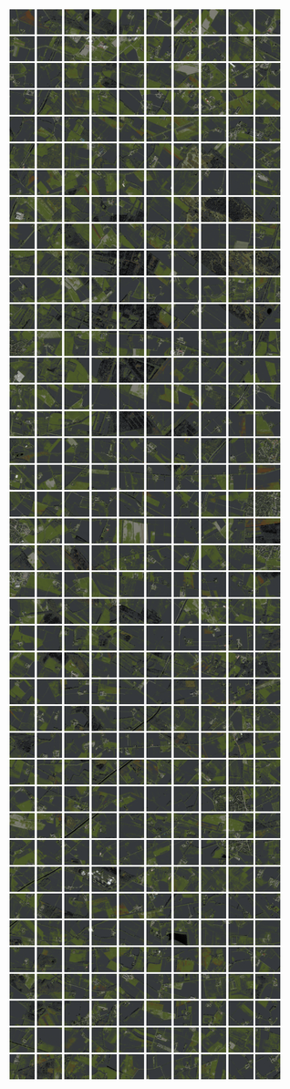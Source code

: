 <html>
<div>
<img src="https://github.com/HakkaTjakka/NL_TILE_MAP/blob/main/18/637/-1047/r.6370.-10470.png" height="44" width="44">
<img src="https://github.com/HakkaTjakka/NL_TILE_MAP/blob/main/18/637/-1047/r.6371.-10470.png" height="44" width="44">
<img src="https://github.com/HakkaTjakka/NL_TILE_MAP/blob/main/18/637/-1047/r.6372.-10470.png" height="44" width="44">
<img src="https://github.com/HakkaTjakka/NL_TILE_MAP/blob/main/18/637/-1047/r.6373.-10470.png" height="44" width="44">
<img src="https://github.com/HakkaTjakka/NL_TILE_MAP/blob/main/18/637/-1047/r.6374.-10470.png" height="44" width="44">
<img src="https://github.com/HakkaTjakka/NL_TILE_MAP/blob/main/18/637/-1047/r.6375.-10470.png" height="44" width="44">
<img src="https://github.com/HakkaTjakka/NL_TILE_MAP/blob/main/18/637/-1047/r.6376.-10470.png" height="44" width="44">
<img src="https://github.com/HakkaTjakka/NL_TILE_MAP/blob/main/18/637/-1047/r.6377.-10470.png" height="44" width="44">
<img src="https://github.com/HakkaTjakka/NL_TILE_MAP/blob/main/18/637/-1047/r.6378.-10470.png" height="44" width="44">
<img src="https://github.com/HakkaTjakka/NL_TILE_MAP/blob/main/18/637/-1047/r.6379.-10470.png" height="44" width="44">
<img src="https://github.com/HakkaTjakka/NL_TILE_MAP/blob/main/18/638/-1047/r.6380.-10470.png" height="44" width="44">
<img src="https://github.com/HakkaTjakka/NL_TILE_MAP/blob/main/18/638/-1047/r.6381.-10470.png" height="44" width="44">
<img src="https://github.com/HakkaTjakka/NL_TILE_MAP/blob/main/18/638/-1047/r.6382.-10470.png" height="44" width="44">
<img src="https://github.com/HakkaTjakka/NL_TILE_MAP/blob/main/18/638/-1047/r.6383.-10470.png" height="44" width="44">
<img src="https://github.com/HakkaTjakka/NL_TILE_MAP/blob/main/18/638/-1047/r.6384.-10470.png" height="44" width="44">
<img src="https://github.com/HakkaTjakka/NL_TILE_MAP/blob/main/18/638/-1047/r.6385.-10470.png" height="44" width="44">
<img src="https://github.com/HakkaTjakka/NL_TILE_MAP/blob/main/18/638/-1047/r.6386.-10470.png" height="44" width="44">
<img src="https://github.com/HakkaTjakka/NL_TILE_MAP/blob/main/18/638/-1047/r.6387.-10470.png" height="44" width="44">
<img src="https://github.com/HakkaTjakka/NL_TILE_MAP/blob/main/18/638/-1047/r.6388.-10470.png" height="44" width="44">
<img src="https://github.com/HakkaTjakka/NL_TILE_MAP/blob/main/18/638/-1047/r.6389.-10470.png" height="44" width="44">
<br>
<img src="https://github.com/HakkaTjakka/NL_TILE_MAP/blob/main/18/637/-1047/r.6370.-10469.png" height="44" width="44">
<img src="https://github.com/HakkaTjakka/NL_TILE_MAP/blob/main/18/637/-1047/r.6371.-10469.png" height="44" width="44">
<img src="https://github.com/HakkaTjakka/NL_TILE_MAP/blob/main/18/637/-1047/r.6372.-10469.png" height="44" width="44">
<img src="https://github.com/HakkaTjakka/NL_TILE_MAP/blob/main/18/637/-1047/r.6373.-10469.png" height="44" width="44">
<img src="https://github.com/HakkaTjakka/NL_TILE_MAP/blob/main/18/637/-1047/r.6374.-10469.png" height="44" width="44">
<img src="https://github.com/HakkaTjakka/NL_TILE_MAP/blob/main/18/637/-1047/r.6375.-10469.png" height="44" width="44">
<img src="https://github.com/HakkaTjakka/NL_TILE_MAP/blob/main/18/637/-1047/r.6376.-10469.png" height="44" width="44">
<img src="https://github.com/HakkaTjakka/NL_TILE_MAP/blob/main/18/637/-1047/r.6377.-10469.png" height="44" width="44">
<img src="https://github.com/HakkaTjakka/NL_TILE_MAP/blob/main/18/637/-1047/r.6378.-10469.png" height="44" width="44">
<img src="https://github.com/HakkaTjakka/NL_TILE_MAP/blob/main/18/637/-1047/r.6379.-10469.png" height="44" width="44">
<img src="https://github.com/HakkaTjakka/NL_TILE_MAP/blob/main/18/638/-1047/r.6380.-10469.png" height="44" width="44">
<img src="https://github.com/HakkaTjakka/NL_TILE_MAP/blob/main/18/638/-1047/r.6381.-10469.png" height="44" width="44">
<img src="https://github.com/HakkaTjakka/NL_TILE_MAP/blob/main/18/638/-1047/r.6382.-10469.png" height="44" width="44">
<img src="https://github.com/HakkaTjakka/NL_TILE_MAP/blob/main/18/638/-1047/r.6383.-10469.png" height="44" width="44">
<img src="https://github.com/HakkaTjakka/NL_TILE_MAP/blob/main/18/638/-1047/r.6384.-10469.png" height="44" width="44">
<img src="https://github.com/HakkaTjakka/NL_TILE_MAP/blob/main/18/638/-1047/r.6385.-10469.png" height="44" width="44">
<img src="https://github.com/HakkaTjakka/NL_TILE_MAP/blob/main/18/638/-1047/r.6386.-10469.png" height="44" width="44">
<img src="https://github.com/HakkaTjakka/NL_TILE_MAP/blob/main/18/638/-1047/r.6387.-10469.png" height="44" width="44">
<img src="https://github.com/HakkaTjakka/NL_TILE_MAP/blob/main/18/638/-1047/r.6388.-10469.png" height="44" width="44">
<img src="https://github.com/HakkaTjakka/NL_TILE_MAP/blob/main/18/638/-1047/r.6389.-10469.png" height="44" width="44">
<br>
<img src="https://github.com/HakkaTjakka/NL_TILE_MAP/blob/main/18/637/-1047/r.6370.-10468.png" height="44" width="44">
<img src="https://github.com/HakkaTjakka/NL_TILE_MAP/blob/main/18/637/-1047/r.6371.-10468.png" height="44" width="44">
<img src="https://github.com/HakkaTjakka/NL_TILE_MAP/blob/main/18/637/-1047/r.6372.-10468.png" height="44" width="44">
<img src="https://github.com/HakkaTjakka/NL_TILE_MAP/blob/main/18/637/-1047/r.6373.-10468.png" height="44" width="44">
<img src="https://github.com/HakkaTjakka/NL_TILE_MAP/blob/main/18/637/-1047/r.6374.-10468.png" height="44" width="44">
<img src="https://github.com/HakkaTjakka/NL_TILE_MAP/blob/main/18/637/-1047/r.6375.-10468.png" height="44" width="44">
<img src="https://github.com/HakkaTjakka/NL_TILE_MAP/blob/main/18/637/-1047/r.6376.-10468.png" height="44" width="44">
<img src="https://github.com/HakkaTjakka/NL_TILE_MAP/blob/main/18/637/-1047/r.6377.-10468.png" height="44" width="44">
<img src="https://github.com/HakkaTjakka/NL_TILE_MAP/blob/main/18/637/-1047/r.6378.-10468.png" height="44" width="44">
<img src="https://github.com/HakkaTjakka/NL_TILE_MAP/blob/main/18/637/-1047/r.6379.-10468.png" height="44" width="44">
<img src="https://github.com/HakkaTjakka/NL_TILE_MAP/blob/main/18/638/-1047/r.6380.-10468.png" height="44" width="44">
<img src="https://github.com/HakkaTjakka/NL_TILE_MAP/blob/main/18/638/-1047/r.6381.-10468.png" height="44" width="44">
<img src="https://github.com/HakkaTjakka/NL_TILE_MAP/blob/main/18/638/-1047/r.6382.-10468.png" height="44" width="44">
<img src="https://github.com/HakkaTjakka/NL_TILE_MAP/blob/main/18/638/-1047/r.6383.-10468.png" height="44" width="44">
<img src="https://github.com/HakkaTjakka/NL_TILE_MAP/blob/main/18/638/-1047/r.6384.-10468.png" height="44" width="44">
<img src="https://github.com/HakkaTjakka/NL_TILE_MAP/blob/main/18/638/-1047/r.6385.-10468.png" height="44" width="44">
<img src="https://github.com/HakkaTjakka/NL_TILE_MAP/blob/main/18/638/-1047/r.6386.-10468.png" height="44" width="44">
<img src="https://github.com/HakkaTjakka/NL_TILE_MAP/blob/main/18/638/-1047/r.6387.-10468.png" height="44" width="44">
<img src="https://github.com/HakkaTjakka/NL_TILE_MAP/blob/main/18/638/-1047/r.6388.-10468.png" height="44" width="44">
<img src="https://github.com/HakkaTjakka/NL_TILE_MAP/blob/main/18/638/-1047/r.6389.-10468.png" height="44" width="44">
<br>
<img src="https://github.com/HakkaTjakka/NL_TILE_MAP/blob/main/18/637/-1047/r.6370.-10467.png" height="44" width="44">
<img src="https://github.com/HakkaTjakka/NL_TILE_MAP/blob/main/18/637/-1047/r.6371.-10467.png" height="44" width="44">
<img src="https://github.com/HakkaTjakka/NL_TILE_MAP/blob/main/18/637/-1047/r.6372.-10467.png" height="44" width="44">
<img src="https://github.com/HakkaTjakka/NL_TILE_MAP/blob/main/18/637/-1047/r.6373.-10467.png" height="44" width="44">
<img src="https://github.com/HakkaTjakka/NL_TILE_MAP/blob/main/18/637/-1047/r.6374.-10467.png" height="44" width="44">
<img src="https://github.com/HakkaTjakka/NL_TILE_MAP/blob/main/18/637/-1047/r.6375.-10467.png" height="44" width="44">
<img src="https://github.com/HakkaTjakka/NL_TILE_MAP/blob/main/18/637/-1047/r.6376.-10467.png" height="44" width="44">
<img src="https://github.com/HakkaTjakka/NL_TILE_MAP/blob/main/18/637/-1047/r.6377.-10467.png" height="44" width="44">
<img src="https://github.com/HakkaTjakka/NL_TILE_MAP/blob/main/18/637/-1047/r.6378.-10467.png" height="44" width="44">
<img src="https://github.com/HakkaTjakka/NL_TILE_MAP/blob/main/18/637/-1047/r.6379.-10467.png" height="44" width="44">
<img src="https://github.com/HakkaTjakka/NL_TILE_MAP/blob/main/18/638/-1047/r.6380.-10467.png" height="44" width="44">
<img src="https://github.com/HakkaTjakka/NL_TILE_MAP/blob/main/18/638/-1047/r.6381.-10467.png" height="44" width="44">
<img src="https://github.com/HakkaTjakka/NL_TILE_MAP/blob/main/18/638/-1047/r.6382.-10467.png" height="44" width="44">
<img src="https://github.com/HakkaTjakka/NL_TILE_MAP/blob/main/18/638/-1047/r.6383.-10467.png" height="44" width="44">
<img src="https://github.com/HakkaTjakka/NL_TILE_MAP/blob/main/18/638/-1047/r.6384.-10467.png" height="44" width="44">
<img src="https://github.com/HakkaTjakka/NL_TILE_MAP/blob/main/18/638/-1047/r.6385.-10467.png" height="44" width="44">
<img src="https://github.com/HakkaTjakka/NL_TILE_MAP/blob/main/18/638/-1047/r.6386.-10467.png" height="44" width="44">
<img src="https://github.com/HakkaTjakka/NL_TILE_MAP/blob/main/18/638/-1047/r.6387.-10467.png" height="44" width="44">
<img src="https://github.com/HakkaTjakka/NL_TILE_MAP/blob/main/18/638/-1047/r.6388.-10467.png" height="44" width="44">
<img src="https://github.com/HakkaTjakka/NL_TILE_MAP/blob/main/18/638/-1047/r.6389.-10467.png" height="44" width="44">
<br>
<img src="https://github.com/HakkaTjakka/NL_TILE_MAP/blob/main/18/637/-1047/r.6370.-10466.png" height="44" width="44">
<img src="https://github.com/HakkaTjakka/NL_TILE_MAP/blob/main/18/637/-1047/r.6371.-10466.png" height="44" width="44">
<img src="https://github.com/HakkaTjakka/NL_TILE_MAP/blob/main/18/637/-1047/r.6372.-10466.png" height="44" width="44">
<img src="https://github.com/HakkaTjakka/NL_TILE_MAP/blob/main/18/637/-1047/r.6373.-10466.png" height="44" width="44">
<img src="https://github.com/HakkaTjakka/NL_TILE_MAP/blob/main/18/637/-1047/r.6374.-10466.png" height="44" width="44">
<img src="https://github.com/HakkaTjakka/NL_TILE_MAP/blob/main/18/637/-1047/r.6375.-10466.png" height="44" width="44">
<img src="https://github.com/HakkaTjakka/NL_TILE_MAP/blob/main/18/637/-1047/r.6376.-10466.png" height="44" width="44">
<img src="https://github.com/HakkaTjakka/NL_TILE_MAP/blob/main/18/637/-1047/r.6377.-10466.png" height="44" width="44">
<img src="https://github.com/HakkaTjakka/NL_TILE_MAP/blob/main/18/637/-1047/r.6378.-10466.png" height="44" width="44">
<img src="https://github.com/HakkaTjakka/NL_TILE_MAP/blob/main/18/637/-1047/r.6379.-10466.png" height="44" width="44">
<img src="https://github.com/HakkaTjakka/NL_TILE_MAP/blob/main/18/638/-1047/r.6380.-10466.png" height="44" width="44">
<img src="https://github.com/HakkaTjakka/NL_TILE_MAP/blob/main/18/638/-1047/r.6381.-10466.png" height="44" width="44">
<img src="https://github.com/HakkaTjakka/NL_TILE_MAP/blob/main/18/638/-1047/r.6382.-10466.png" height="44" width="44">
<img src="https://github.com/HakkaTjakka/NL_TILE_MAP/blob/main/18/638/-1047/r.6383.-10466.png" height="44" width="44">
<img src="https://github.com/HakkaTjakka/NL_TILE_MAP/blob/main/18/638/-1047/r.6384.-10466.png" height="44" width="44">
<img src="https://github.com/HakkaTjakka/NL_TILE_MAP/blob/main/18/638/-1047/r.6385.-10466.png" height="44" width="44">
<img src="https://github.com/HakkaTjakka/NL_TILE_MAP/blob/main/18/638/-1047/r.6386.-10466.png" height="44" width="44">
<img src="https://github.com/HakkaTjakka/NL_TILE_MAP/blob/main/18/638/-1047/r.6387.-10466.png" height="44" width="44">
<img src="https://github.com/HakkaTjakka/NL_TILE_MAP/blob/main/18/638/-1047/r.6388.-10466.png" height="44" width="44">
<img src="https://github.com/HakkaTjakka/NL_TILE_MAP/blob/main/18/638/-1047/r.6389.-10466.png" height="44" width="44">
<br>
<img src="https://github.com/HakkaTjakka/NL_TILE_MAP/blob/main/18/637/-1047/r.6370.-10465.png" height="44" width="44">
<img src="https://github.com/HakkaTjakka/NL_TILE_MAP/blob/main/18/637/-1047/r.6371.-10465.png" height="44" width="44">
<img src="https://github.com/HakkaTjakka/NL_TILE_MAP/blob/main/18/637/-1047/r.6372.-10465.png" height="44" width="44">
<img src="https://github.com/HakkaTjakka/NL_TILE_MAP/blob/main/18/637/-1047/r.6373.-10465.png" height="44" width="44">
<img src="https://github.com/HakkaTjakka/NL_TILE_MAP/blob/main/18/637/-1047/r.6374.-10465.png" height="44" width="44">
<img src="https://github.com/HakkaTjakka/NL_TILE_MAP/blob/main/18/637/-1047/r.6375.-10465.png" height="44" width="44">
<img src="https://github.com/HakkaTjakka/NL_TILE_MAP/blob/main/18/637/-1047/r.6376.-10465.png" height="44" width="44">
<img src="https://github.com/HakkaTjakka/NL_TILE_MAP/blob/main/18/637/-1047/r.6377.-10465.png" height="44" width="44">
<img src="https://github.com/HakkaTjakka/NL_TILE_MAP/blob/main/18/637/-1047/r.6378.-10465.png" height="44" width="44">
<img src="https://github.com/HakkaTjakka/NL_TILE_MAP/blob/main/18/637/-1047/r.6379.-10465.png" height="44" width="44">
<img src="https://github.com/HakkaTjakka/NL_TILE_MAP/blob/main/18/638/-1047/r.6380.-10465.png" height="44" width="44">
<img src="https://github.com/HakkaTjakka/NL_TILE_MAP/blob/main/18/638/-1047/r.6381.-10465.png" height="44" width="44">
<img src="https://github.com/HakkaTjakka/NL_TILE_MAP/blob/main/18/638/-1047/r.6382.-10465.png" height="44" width="44">
<img src="https://github.com/HakkaTjakka/NL_TILE_MAP/blob/main/18/638/-1047/r.6383.-10465.png" height="44" width="44">
<img src="https://github.com/HakkaTjakka/NL_TILE_MAP/blob/main/18/638/-1047/r.6384.-10465.png" height="44" width="44">
<img src="https://github.com/HakkaTjakka/NL_TILE_MAP/blob/main/18/638/-1047/r.6385.-10465.png" height="44" width="44">
<img src="https://github.com/HakkaTjakka/NL_TILE_MAP/blob/main/18/638/-1047/r.6386.-10465.png" height="44" width="44">
<img src="https://github.com/HakkaTjakka/NL_TILE_MAP/blob/main/18/638/-1047/r.6387.-10465.png" height="44" width="44">
<img src="https://github.com/HakkaTjakka/NL_TILE_MAP/blob/main/18/638/-1047/r.6388.-10465.png" height="44" width="44">
<img src="https://github.com/HakkaTjakka/NL_TILE_MAP/blob/main/18/638/-1047/r.6389.-10465.png" height="44" width="44">
<br>
<img src="https://github.com/HakkaTjakka/NL_TILE_MAP/blob/main/18/637/-1047/r.6370.-10464.png" height="44" width="44">
<img src="https://github.com/HakkaTjakka/NL_TILE_MAP/blob/main/18/637/-1047/r.6371.-10464.png" height="44" width="44">
<img src="https://github.com/HakkaTjakka/NL_TILE_MAP/blob/main/18/637/-1047/r.6372.-10464.png" height="44" width="44">
<img src="https://github.com/HakkaTjakka/NL_TILE_MAP/blob/main/18/637/-1047/r.6373.-10464.png" height="44" width="44">
<img src="https://github.com/HakkaTjakka/NL_TILE_MAP/blob/main/18/637/-1047/r.6374.-10464.png" height="44" width="44">
<img src="https://github.com/HakkaTjakka/NL_TILE_MAP/blob/main/18/637/-1047/r.6375.-10464.png" height="44" width="44">
<img src="https://github.com/HakkaTjakka/NL_TILE_MAP/blob/main/18/637/-1047/r.6376.-10464.png" height="44" width="44">
<img src="https://github.com/HakkaTjakka/NL_TILE_MAP/blob/main/18/637/-1047/r.6377.-10464.png" height="44" width="44">
<img src="https://github.com/HakkaTjakka/NL_TILE_MAP/blob/main/18/637/-1047/r.6378.-10464.png" height="44" width="44">
<img src="https://github.com/HakkaTjakka/NL_TILE_MAP/blob/main/18/637/-1047/r.6379.-10464.png" height="44" width="44">
<img src="https://github.com/HakkaTjakka/NL_TILE_MAP/blob/main/18/638/-1047/r.6380.-10464.png" height="44" width="44">
<img src="https://github.com/HakkaTjakka/NL_TILE_MAP/blob/main/18/638/-1047/r.6381.-10464.png" height="44" width="44">
<img src="https://github.com/HakkaTjakka/NL_TILE_MAP/blob/main/18/638/-1047/r.6382.-10464.png" height="44" width="44">
<img src="https://github.com/HakkaTjakka/NL_TILE_MAP/blob/main/18/638/-1047/r.6383.-10464.png" height="44" width="44">
<img src="https://github.com/HakkaTjakka/NL_TILE_MAP/blob/main/18/638/-1047/r.6384.-10464.png" height="44" width="44">
<img src="https://github.com/HakkaTjakka/NL_TILE_MAP/blob/main/18/638/-1047/r.6385.-10464.png" height="44" width="44">
<img src="https://github.com/HakkaTjakka/NL_TILE_MAP/blob/main/18/638/-1047/r.6386.-10464.png" height="44" width="44">
<img src="https://github.com/HakkaTjakka/NL_TILE_MAP/blob/main/18/638/-1047/r.6387.-10464.png" height="44" width="44">
<img src="https://github.com/HakkaTjakka/NL_TILE_MAP/blob/main/18/638/-1047/r.6388.-10464.png" height="44" width="44">
<img src="https://github.com/HakkaTjakka/NL_TILE_MAP/blob/main/18/638/-1047/r.6389.-10464.png" height="44" width="44">
<br>
<img src="https://github.com/HakkaTjakka/NL_TILE_MAP/blob/main/18/637/-1047/r.6370.-10463.png" height="44" width="44">
<img src="https://github.com/HakkaTjakka/NL_TILE_MAP/blob/main/18/637/-1047/r.6371.-10463.png" height="44" width="44">
<img src="https://github.com/HakkaTjakka/NL_TILE_MAP/blob/main/18/637/-1047/r.6372.-10463.png" height="44" width="44">
<img src="https://github.com/HakkaTjakka/NL_TILE_MAP/blob/main/18/637/-1047/r.6373.-10463.png" height="44" width="44">
<img src="https://github.com/HakkaTjakka/NL_TILE_MAP/blob/main/18/637/-1047/r.6374.-10463.png" height="44" width="44">
<img src="https://github.com/HakkaTjakka/NL_TILE_MAP/blob/main/18/637/-1047/r.6375.-10463.png" height="44" width="44">
<img src="https://github.com/HakkaTjakka/NL_TILE_MAP/blob/main/18/637/-1047/r.6376.-10463.png" height="44" width="44">
<img src="https://github.com/HakkaTjakka/NL_TILE_MAP/blob/main/18/637/-1047/r.6377.-10463.png" height="44" width="44">
<img src="https://github.com/HakkaTjakka/NL_TILE_MAP/blob/main/18/637/-1047/r.6378.-10463.png" height="44" width="44">
<img src="https://github.com/HakkaTjakka/NL_TILE_MAP/blob/main/18/637/-1047/r.6379.-10463.png" height="44" width="44">
<img src="https://github.com/HakkaTjakka/NL_TILE_MAP/blob/main/18/638/-1047/r.6380.-10463.png" height="44" width="44">
<img src="https://github.com/HakkaTjakka/NL_TILE_MAP/blob/main/18/638/-1047/r.6381.-10463.png" height="44" width="44">
<img src="https://github.com/HakkaTjakka/NL_TILE_MAP/blob/main/18/638/-1047/r.6382.-10463.png" height="44" width="44">
<img src="https://github.com/HakkaTjakka/NL_TILE_MAP/blob/main/18/638/-1047/r.6383.-10463.png" height="44" width="44">
<img src="https://github.com/HakkaTjakka/NL_TILE_MAP/blob/main/18/638/-1047/r.6384.-10463.png" height="44" width="44">
<img src="https://github.com/HakkaTjakka/NL_TILE_MAP/blob/main/18/638/-1047/r.6385.-10463.png" height="44" width="44">
<img src="https://github.com/HakkaTjakka/NL_TILE_MAP/blob/main/18/638/-1047/r.6386.-10463.png" height="44" width="44">
<img src="https://github.com/HakkaTjakka/NL_TILE_MAP/blob/main/18/638/-1047/r.6387.-10463.png" height="44" width="44">
<img src="https://github.com/HakkaTjakka/NL_TILE_MAP/blob/main/18/638/-1047/r.6388.-10463.png" height="44" width="44">
<img src="https://github.com/HakkaTjakka/NL_TILE_MAP/blob/main/18/638/-1047/r.6389.-10463.png" height="44" width="44">
<br>
<img src="https://github.com/HakkaTjakka/NL_TILE_MAP/blob/main/18/637/-1047/r.6370.-10462.png" height="44" width="44">
<img src="https://github.com/HakkaTjakka/NL_TILE_MAP/blob/main/18/637/-1047/r.6371.-10462.png" height="44" width="44">
<img src="https://github.com/HakkaTjakka/NL_TILE_MAP/blob/main/18/637/-1047/r.6372.-10462.png" height="44" width="44">
<img src="https://github.com/HakkaTjakka/NL_TILE_MAP/blob/main/18/637/-1047/r.6373.-10462.png" height="44" width="44">
<img src="https://github.com/HakkaTjakka/NL_TILE_MAP/blob/main/18/637/-1047/r.6374.-10462.png" height="44" width="44">
<img src="https://github.com/HakkaTjakka/NL_TILE_MAP/blob/main/18/637/-1047/r.6375.-10462.png" height="44" width="44">
<img src="https://github.com/HakkaTjakka/NL_TILE_MAP/blob/main/18/637/-1047/r.6376.-10462.png" height="44" width="44">
<img src="https://github.com/HakkaTjakka/NL_TILE_MAP/blob/main/18/637/-1047/r.6377.-10462.png" height="44" width="44">
<img src="https://github.com/HakkaTjakka/NL_TILE_MAP/blob/main/18/637/-1047/r.6378.-10462.png" height="44" width="44">
<img src="https://github.com/HakkaTjakka/NL_TILE_MAP/blob/main/18/637/-1047/r.6379.-10462.png" height="44" width="44">
<img src="https://github.com/HakkaTjakka/NL_TILE_MAP/blob/main/18/638/-1047/r.6380.-10462.png" height="44" width="44">
<img src="https://github.com/HakkaTjakka/NL_TILE_MAP/blob/main/18/638/-1047/r.6381.-10462.png" height="44" width="44">
<img src="https://github.com/HakkaTjakka/NL_TILE_MAP/blob/main/18/638/-1047/r.6382.-10462.png" height="44" width="44">
<img src="https://github.com/HakkaTjakka/NL_TILE_MAP/blob/main/18/638/-1047/r.6383.-10462.png" height="44" width="44">
<img src="https://github.com/HakkaTjakka/NL_TILE_MAP/blob/main/18/638/-1047/r.6384.-10462.png" height="44" width="44">
<img src="https://github.com/HakkaTjakka/NL_TILE_MAP/blob/main/18/638/-1047/r.6385.-10462.png" height="44" width="44">
<img src="https://github.com/HakkaTjakka/NL_TILE_MAP/blob/main/18/638/-1047/r.6386.-10462.png" height="44" width="44">
<img src="https://github.com/HakkaTjakka/NL_TILE_MAP/blob/main/18/638/-1047/r.6387.-10462.png" height="44" width="44">
<img src="https://github.com/HakkaTjakka/NL_TILE_MAP/blob/main/18/638/-1047/r.6388.-10462.png" height="44" width="44">
<img src="https://github.com/HakkaTjakka/NL_TILE_MAP/blob/main/18/638/-1047/r.6389.-10462.png" height="44" width="44">
<br>
<img src="https://github.com/HakkaTjakka/NL_TILE_MAP/blob/main/18/637/-1047/r.6370.-10461.png" height="44" width="44">
<img src="https://github.com/HakkaTjakka/NL_TILE_MAP/blob/main/18/637/-1047/r.6371.-10461.png" height="44" width="44">
<img src="https://github.com/HakkaTjakka/NL_TILE_MAP/blob/main/18/637/-1047/r.6372.-10461.png" height="44" width="44">
<img src="https://github.com/HakkaTjakka/NL_TILE_MAP/blob/main/18/637/-1047/r.6373.-10461.png" height="44" width="44">
<img src="https://github.com/HakkaTjakka/NL_TILE_MAP/blob/main/18/637/-1047/r.6374.-10461.png" height="44" width="44">
<img src="https://github.com/HakkaTjakka/NL_TILE_MAP/blob/main/18/637/-1047/r.6375.-10461.png" height="44" width="44">
<img src="https://github.com/HakkaTjakka/NL_TILE_MAP/blob/main/18/637/-1047/r.6376.-10461.png" height="44" width="44">
<img src="https://github.com/HakkaTjakka/NL_TILE_MAP/blob/main/18/637/-1047/r.6377.-10461.png" height="44" width="44">
<img src="https://github.com/HakkaTjakka/NL_TILE_MAP/blob/main/18/637/-1047/r.6378.-10461.png" height="44" width="44">
<img src="https://github.com/HakkaTjakka/NL_TILE_MAP/blob/main/18/637/-1047/r.6379.-10461.png" height="44" width="44">
<img src="https://github.com/HakkaTjakka/NL_TILE_MAP/blob/main/18/638/-1047/r.6380.-10461.png" height="44" width="44">
<img src="https://github.com/HakkaTjakka/NL_TILE_MAP/blob/main/18/638/-1047/r.6381.-10461.png" height="44" width="44">
<img src="https://github.com/HakkaTjakka/NL_TILE_MAP/blob/main/18/638/-1047/r.6382.-10461.png" height="44" width="44">
<img src="https://github.com/HakkaTjakka/NL_TILE_MAP/blob/main/18/638/-1047/r.6383.-10461.png" height="44" width="44">
<img src="https://github.com/HakkaTjakka/NL_TILE_MAP/blob/main/18/638/-1047/r.6384.-10461.png" height="44" width="44">
<img src="https://github.com/HakkaTjakka/NL_TILE_MAP/blob/main/18/638/-1047/r.6385.-10461.png" height="44" width="44">
<img src="https://github.com/HakkaTjakka/NL_TILE_MAP/blob/main/18/638/-1047/r.6386.-10461.png" height="44" width="44">
<img src="https://github.com/HakkaTjakka/NL_TILE_MAP/blob/main/18/638/-1047/r.6387.-10461.png" height="44" width="44">
<img src="https://github.com/HakkaTjakka/NL_TILE_MAP/blob/main/18/638/-1047/r.6388.-10461.png" height="44" width="44">
<img src="https://github.com/HakkaTjakka/NL_TILE_MAP/blob/main/18/638/-1047/r.6389.-10461.png" height="44" width="44">
<br>
<img src="https://github.com/HakkaTjakka/NL_TILE_MAP/blob/main/18/637/-1046/r.6370.-10460.png" height="44" width="44">
<img src="https://github.com/HakkaTjakka/NL_TILE_MAP/blob/main/18/637/-1046/r.6371.-10460.png" height="44" width="44">
<img src="https://github.com/HakkaTjakka/NL_TILE_MAP/blob/main/18/637/-1046/r.6372.-10460.png" height="44" width="44">
<img src="https://github.com/HakkaTjakka/NL_TILE_MAP/blob/main/18/637/-1046/r.6373.-10460.png" height="44" width="44">
<img src="https://github.com/HakkaTjakka/NL_TILE_MAP/blob/main/18/637/-1046/r.6374.-10460.png" height="44" width="44">
<img src="https://github.com/HakkaTjakka/NL_TILE_MAP/blob/main/18/637/-1046/r.6375.-10460.png" height="44" width="44">
<img src="https://github.com/HakkaTjakka/NL_TILE_MAP/blob/main/18/637/-1046/r.6376.-10460.png" height="44" width="44">
<img src="https://github.com/HakkaTjakka/NL_TILE_MAP/blob/main/18/637/-1046/r.6377.-10460.png" height="44" width="44">
<img src="https://github.com/HakkaTjakka/NL_TILE_MAP/blob/main/18/637/-1046/r.6378.-10460.png" height="44" width="44">
<img src="https://github.com/HakkaTjakka/NL_TILE_MAP/blob/main/18/637/-1046/r.6379.-10460.png" height="44" width="44">
<img src="https://github.com/HakkaTjakka/NL_TILE_MAP/blob/main/18/638/-1046/r.6380.-10460.png" height="44" width="44">
<img src="https://github.com/HakkaTjakka/NL_TILE_MAP/blob/main/18/638/-1046/r.6381.-10460.png" height="44" width="44">
<img src="https://github.com/HakkaTjakka/NL_TILE_MAP/blob/main/18/638/-1046/r.6382.-10460.png" height="44" width="44">
<img src="https://github.com/HakkaTjakka/NL_TILE_MAP/blob/main/18/638/-1046/r.6383.-10460.png" height="44" width="44">
<img src="https://github.com/HakkaTjakka/NL_TILE_MAP/blob/main/18/638/-1046/r.6384.-10460.png" height="44" width="44">
<img src="https://github.com/HakkaTjakka/NL_TILE_MAP/blob/main/18/638/-1046/r.6385.-10460.png" height="44" width="44">
<img src="https://github.com/HakkaTjakka/NL_TILE_MAP/blob/main/18/638/-1046/r.6386.-10460.png" height="44" width="44">
<img src="https://github.com/HakkaTjakka/NL_TILE_MAP/blob/main/18/638/-1046/r.6387.-10460.png" height="44" width="44">
<img src="https://github.com/HakkaTjakka/NL_TILE_MAP/blob/main/18/638/-1046/r.6388.-10460.png" height="44" width="44">
<img src="https://github.com/HakkaTjakka/NL_TILE_MAP/blob/main/18/638/-1046/r.6389.-10460.png" height="44" width="44">
<br>
<img src="https://github.com/HakkaTjakka/NL_TILE_MAP/blob/main/18/637/-1046/r.6370.-10459.png" height="44" width="44">
<img src="https://github.com/HakkaTjakka/NL_TILE_MAP/blob/main/18/637/-1046/r.6371.-10459.png" height="44" width="44">
<img src="https://github.com/HakkaTjakka/NL_TILE_MAP/blob/main/18/637/-1046/r.6372.-10459.png" height="44" width="44">
<img src="https://github.com/HakkaTjakka/NL_TILE_MAP/blob/main/18/637/-1046/r.6373.-10459.png" height="44" width="44">
<img src="https://github.com/HakkaTjakka/NL_TILE_MAP/blob/main/18/637/-1046/r.6374.-10459.png" height="44" width="44">
<img src="https://github.com/HakkaTjakka/NL_TILE_MAP/blob/main/18/637/-1046/r.6375.-10459.png" height="44" width="44">
<img src="https://github.com/HakkaTjakka/NL_TILE_MAP/blob/main/18/637/-1046/r.6376.-10459.png" height="44" width="44">
<img src="https://github.com/HakkaTjakka/NL_TILE_MAP/blob/main/18/637/-1046/r.6377.-10459.png" height="44" width="44">
<img src="https://github.com/HakkaTjakka/NL_TILE_MAP/blob/main/18/637/-1046/r.6378.-10459.png" height="44" width="44">
<img src="https://github.com/HakkaTjakka/NL_TILE_MAP/blob/main/18/637/-1046/r.6379.-10459.png" height="44" width="44">
<img src="https://github.com/HakkaTjakka/NL_TILE_MAP/blob/main/18/638/-1046/r.6380.-10459.png" height="44" width="44">
<img src="https://github.com/HakkaTjakka/NL_TILE_MAP/blob/main/18/638/-1046/r.6381.-10459.png" height="44" width="44">
<img src="https://github.com/HakkaTjakka/NL_TILE_MAP/blob/main/18/638/-1046/r.6382.-10459.png" height="44" width="44">
<img src="https://github.com/HakkaTjakka/NL_TILE_MAP/blob/main/18/638/-1046/r.6383.-10459.png" height="44" width="44">
<img src="https://github.com/HakkaTjakka/NL_TILE_MAP/blob/main/18/638/-1046/r.6384.-10459.png" height="44" width="44">
<img src="https://github.com/HakkaTjakka/NL_TILE_MAP/blob/main/18/638/-1046/r.6385.-10459.png" height="44" width="44">
<img src="https://github.com/HakkaTjakka/NL_TILE_MAP/blob/main/18/638/-1046/r.6386.-10459.png" height="44" width="44">
<img src="https://github.com/HakkaTjakka/NL_TILE_MAP/blob/main/18/638/-1046/r.6387.-10459.png" height="44" width="44">
<img src="https://github.com/HakkaTjakka/NL_TILE_MAP/blob/main/18/638/-1046/r.6388.-10459.png" height="44" width="44">
<img src="https://github.com/HakkaTjakka/NL_TILE_MAP/blob/main/18/638/-1046/r.6389.-10459.png" height="44" width="44">
<br>
<img src="https://github.com/HakkaTjakka/NL_TILE_MAP/blob/main/18/637/-1046/r.6370.-10458.png" height="44" width="44">
<img src="https://github.com/HakkaTjakka/NL_TILE_MAP/blob/main/18/637/-1046/r.6371.-10458.png" height="44" width="44">
<img src="https://github.com/HakkaTjakka/NL_TILE_MAP/blob/main/18/637/-1046/r.6372.-10458.png" height="44" width="44">
<img src="https://github.com/HakkaTjakka/NL_TILE_MAP/blob/main/18/637/-1046/r.6373.-10458.png" height="44" width="44">
<img src="https://github.com/HakkaTjakka/NL_TILE_MAP/blob/main/18/637/-1046/r.6374.-10458.png" height="44" width="44">
<img src="https://github.com/HakkaTjakka/NL_TILE_MAP/blob/main/18/637/-1046/r.6375.-10458.png" height="44" width="44">
<img src="https://github.com/HakkaTjakka/NL_TILE_MAP/blob/main/18/637/-1046/r.6376.-10458.png" height="44" width="44">
<img src="https://github.com/HakkaTjakka/NL_TILE_MAP/blob/main/18/637/-1046/r.6377.-10458.png" height="44" width="44">
<img src="https://github.com/HakkaTjakka/NL_TILE_MAP/blob/main/18/637/-1046/r.6378.-10458.png" height="44" width="44">
<img src="https://github.com/HakkaTjakka/NL_TILE_MAP/blob/main/18/637/-1046/r.6379.-10458.png" height="44" width="44">
<img src="https://github.com/HakkaTjakka/NL_TILE_MAP/blob/main/18/638/-1046/r.6380.-10458.png" height="44" width="44">
<img src="https://github.com/HakkaTjakka/NL_TILE_MAP/blob/main/18/638/-1046/r.6381.-10458.png" height="44" width="44">
<img src="https://github.com/HakkaTjakka/NL_TILE_MAP/blob/main/18/638/-1046/r.6382.-10458.png" height="44" width="44">
<img src="https://github.com/HakkaTjakka/NL_TILE_MAP/blob/main/18/638/-1046/r.6383.-10458.png" height="44" width="44">
<img src="https://github.com/HakkaTjakka/NL_TILE_MAP/blob/main/18/638/-1046/r.6384.-10458.png" height="44" width="44">
<img src="https://github.com/HakkaTjakka/NL_TILE_MAP/blob/main/18/638/-1046/r.6385.-10458.png" height="44" width="44">
<img src="https://github.com/HakkaTjakka/NL_TILE_MAP/blob/main/18/638/-1046/r.6386.-10458.png" height="44" width="44">
<img src="https://github.com/HakkaTjakka/NL_TILE_MAP/blob/main/18/638/-1046/r.6387.-10458.png" height="44" width="44">
<img src="https://github.com/HakkaTjakka/NL_TILE_MAP/blob/main/18/638/-1046/r.6388.-10458.png" height="44" width="44">
<img src="https://github.com/HakkaTjakka/NL_TILE_MAP/blob/main/18/638/-1046/r.6389.-10458.png" height="44" width="44">
<br>
<img src="https://github.com/HakkaTjakka/NL_TILE_MAP/blob/main/18/637/-1046/r.6370.-10457.png" height="44" width="44">
<img src="https://github.com/HakkaTjakka/NL_TILE_MAP/blob/main/18/637/-1046/r.6371.-10457.png" height="44" width="44">
<img src="https://github.com/HakkaTjakka/NL_TILE_MAP/blob/main/18/637/-1046/r.6372.-10457.png" height="44" width="44">
<img src="https://github.com/HakkaTjakka/NL_TILE_MAP/blob/main/18/637/-1046/r.6373.-10457.png" height="44" width="44">
<img src="https://github.com/HakkaTjakka/NL_TILE_MAP/blob/main/18/637/-1046/r.6374.-10457.png" height="44" width="44">
<img src="https://github.com/HakkaTjakka/NL_TILE_MAP/blob/main/18/637/-1046/r.6375.-10457.png" height="44" width="44">
<img src="https://github.com/HakkaTjakka/NL_TILE_MAP/blob/main/18/637/-1046/r.6376.-10457.png" height="44" width="44">
<img src="https://github.com/HakkaTjakka/NL_TILE_MAP/blob/main/18/637/-1046/r.6377.-10457.png" height="44" width="44">
<img src="https://github.com/HakkaTjakka/NL_TILE_MAP/blob/main/18/637/-1046/r.6378.-10457.png" height="44" width="44">
<img src="https://github.com/HakkaTjakka/NL_TILE_MAP/blob/main/18/637/-1046/r.6379.-10457.png" height="44" width="44">
<img src="https://github.com/HakkaTjakka/NL_TILE_MAP/blob/main/18/638/-1046/r.6380.-10457.png" height="44" width="44">
<img src="https://github.com/HakkaTjakka/NL_TILE_MAP/blob/main/18/638/-1046/r.6381.-10457.png" height="44" width="44">
<img src="https://github.com/HakkaTjakka/NL_TILE_MAP/blob/main/18/638/-1046/r.6382.-10457.png" height="44" width="44">
<img src="https://github.com/HakkaTjakka/NL_TILE_MAP/blob/main/18/638/-1046/r.6383.-10457.png" height="44" width="44">
<img src="https://github.com/HakkaTjakka/NL_TILE_MAP/blob/main/18/638/-1046/r.6384.-10457.png" height="44" width="44">
<img src="https://github.com/HakkaTjakka/NL_TILE_MAP/blob/main/18/638/-1046/r.6385.-10457.png" height="44" width="44">
<img src="https://github.com/HakkaTjakka/NL_TILE_MAP/blob/main/18/638/-1046/r.6386.-10457.png" height="44" width="44">
<img src="https://github.com/HakkaTjakka/NL_TILE_MAP/blob/main/18/638/-1046/r.6387.-10457.png" height="44" width="44">
<img src="https://github.com/HakkaTjakka/NL_TILE_MAP/blob/main/18/638/-1046/r.6388.-10457.png" height="44" width="44">
<img src="https://github.com/HakkaTjakka/NL_TILE_MAP/blob/main/18/638/-1046/r.6389.-10457.png" height="44" width="44">
<br>
<img src="https://github.com/HakkaTjakka/NL_TILE_MAP/blob/main/18/637/-1046/r.6370.-10456.png" height="44" width="44">
<img src="https://github.com/HakkaTjakka/NL_TILE_MAP/blob/main/18/637/-1046/r.6371.-10456.png" height="44" width="44">
<img src="https://github.com/HakkaTjakka/NL_TILE_MAP/blob/main/18/637/-1046/r.6372.-10456.png" height="44" width="44">
<img src="https://github.com/HakkaTjakka/NL_TILE_MAP/blob/main/18/637/-1046/r.6373.-10456.png" height="44" width="44">
<img src="https://github.com/HakkaTjakka/NL_TILE_MAP/blob/main/18/637/-1046/r.6374.-10456.png" height="44" width="44">
<img src="https://github.com/HakkaTjakka/NL_TILE_MAP/blob/main/18/637/-1046/r.6375.-10456.png" height="44" width="44">
<img src="https://github.com/HakkaTjakka/NL_TILE_MAP/blob/main/18/637/-1046/r.6376.-10456.png" height="44" width="44">
<img src="https://github.com/HakkaTjakka/NL_TILE_MAP/blob/main/18/637/-1046/r.6377.-10456.png" height="44" width="44">
<img src="https://github.com/HakkaTjakka/NL_TILE_MAP/blob/main/18/637/-1046/r.6378.-10456.png" height="44" width="44">
<img src="https://github.com/HakkaTjakka/NL_TILE_MAP/blob/main/18/637/-1046/r.6379.-10456.png" height="44" width="44">
<img src="https://github.com/HakkaTjakka/NL_TILE_MAP/blob/main/18/638/-1046/r.6380.-10456.png" height="44" width="44">
<img src="https://github.com/HakkaTjakka/NL_TILE_MAP/blob/main/18/638/-1046/r.6381.-10456.png" height="44" width="44">
<img src="https://github.com/HakkaTjakka/NL_TILE_MAP/blob/main/18/638/-1046/r.6382.-10456.png" height="44" width="44">
<img src="https://github.com/HakkaTjakka/NL_TILE_MAP/blob/main/18/638/-1046/r.6383.-10456.png" height="44" width="44">
<img src="https://github.com/HakkaTjakka/NL_TILE_MAP/blob/main/18/638/-1046/r.6384.-10456.png" height="44" width="44">
<img src="https://github.com/HakkaTjakka/NL_TILE_MAP/blob/main/18/638/-1046/r.6385.-10456.png" height="44" width="44">
<img src="https://github.com/HakkaTjakka/NL_TILE_MAP/blob/main/18/638/-1046/r.6386.-10456.png" height="44" width="44">
<img src="https://github.com/HakkaTjakka/NL_TILE_MAP/blob/main/18/638/-1046/r.6387.-10456.png" height="44" width="44">
<img src="https://github.com/HakkaTjakka/NL_TILE_MAP/blob/main/18/638/-1046/r.6388.-10456.png" height="44" width="44">
<img src="https://github.com/HakkaTjakka/NL_TILE_MAP/blob/main/18/638/-1046/r.6389.-10456.png" height="44" width="44">
<br>
<img src="https://github.com/HakkaTjakka/NL_TILE_MAP/blob/main/18/637/-1046/r.6370.-10455.png" height="44" width="44">
<img src="https://github.com/HakkaTjakka/NL_TILE_MAP/blob/main/18/637/-1046/r.6371.-10455.png" height="44" width="44">
<img src="https://github.com/HakkaTjakka/NL_TILE_MAP/blob/main/18/637/-1046/r.6372.-10455.png" height="44" width="44">
<img src="https://github.com/HakkaTjakka/NL_TILE_MAP/blob/main/18/637/-1046/r.6373.-10455.png" height="44" width="44">
<img src="https://github.com/HakkaTjakka/NL_TILE_MAP/blob/main/18/637/-1046/r.6374.-10455.png" height="44" width="44">
<img src="https://github.com/HakkaTjakka/NL_TILE_MAP/blob/main/18/637/-1046/r.6375.-10455.png" height="44" width="44">
<img src="https://github.com/HakkaTjakka/NL_TILE_MAP/blob/main/18/637/-1046/r.6376.-10455.png" height="44" width="44">
<img src="https://github.com/HakkaTjakka/NL_TILE_MAP/blob/main/18/637/-1046/r.6377.-10455.png" height="44" width="44">
<img src="https://github.com/HakkaTjakka/NL_TILE_MAP/blob/main/18/637/-1046/r.6378.-10455.png" height="44" width="44">
<img src="https://github.com/HakkaTjakka/NL_TILE_MAP/blob/main/18/637/-1046/r.6379.-10455.png" height="44" width="44">
<img src="https://github.com/HakkaTjakka/NL_TILE_MAP/blob/main/18/638/-1046/r.6380.-10455.png" height="44" width="44">
<img src="https://github.com/HakkaTjakka/NL_TILE_MAP/blob/main/18/638/-1046/r.6381.-10455.png" height="44" width="44">
<img src="https://github.com/HakkaTjakka/NL_TILE_MAP/blob/main/18/638/-1046/r.6382.-10455.png" height="44" width="44">
<img src="https://github.com/HakkaTjakka/NL_TILE_MAP/blob/main/18/638/-1046/r.6383.-10455.png" height="44" width="44">
<img src="https://github.com/HakkaTjakka/NL_TILE_MAP/blob/main/18/638/-1046/r.6384.-10455.png" height="44" width="44">
<img src="https://github.com/HakkaTjakka/NL_TILE_MAP/blob/main/18/638/-1046/r.6385.-10455.png" height="44" width="44">
<img src="https://github.com/HakkaTjakka/NL_TILE_MAP/blob/main/18/638/-1046/r.6386.-10455.png" height="44" width="44">
<img src="https://github.com/HakkaTjakka/NL_TILE_MAP/blob/main/18/638/-1046/r.6387.-10455.png" height="44" width="44">
<img src="https://github.com/HakkaTjakka/NL_TILE_MAP/blob/main/18/638/-1046/r.6388.-10455.png" height="44" width="44">
<img src="https://github.com/HakkaTjakka/NL_TILE_MAP/blob/main/18/638/-1046/r.6389.-10455.png" height="44" width="44">
<br>
<img src="https://github.com/HakkaTjakka/NL_TILE_MAP/blob/main/18/637/-1046/r.6370.-10454.png" height="44" width="44">
<img src="https://github.com/HakkaTjakka/NL_TILE_MAP/blob/main/18/637/-1046/r.6371.-10454.png" height="44" width="44">
<img src="https://github.com/HakkaTjakka/NL_TILE_MAP/blob/main/18/637/-1046/r.6372.-10454.png" height="44" width="44">
<img src="https://github.com/HakkaTjakka/NL_TILE_MAP/blob/main/18/637/-1046/r.6373.-10454.png" height="44" width="44">
<img src="https://github.com/HakkaTjakka/NL_TILE_MAP/blob/main/18/637/-1046/r.6374.-10454.png" height="44" width="44">
<img src="https://github.com/HakkaTjakka/NL_TILE_MAP/blob/main/18/637/-1046/r.6375.-10454.png" height="44" width="44">
<img src="https://github.com/HakkaTjakka/NL_TILE_MAP/blob/main/18/637/-1046/r.6376.-10454.png" height="44" width="44">
<img src="https://github.com/HakkaTjakka/NL_TILE_MAP/blob/main/18/637/-1046/r.6377.-10454.png" height="44" width="44">
<img src="https://github.com/HakkaTjakka/NL_TILE_MAP/blob/main/18/637/-1046/r.6378.-10454.png" height="44" width="44">
<img src="https://github.com/HakkaTjakka/NL_TILE_MAP/blob/main/18/637/-1046/r.6379.-10454.png" height="44" width="44">
<img src="https://github.com/HakkaTjakka/NL_TILE_MAP/blob/main/18/638/-1046/r.6380.-10454.png" height="44" width="44">
<img src="https://github.com/HakkaTjakka/NL_TILE_MAP/blob/main/18/638/-1046/r.6381.-10454.png" height="44" width="44">
<img src="https://github.com/HakkaTjakka/NL_TILE_MAP/blob/main/18/638/-1046/r.6382.-10454.png" height="44" width="44">
<img src="https://github.com/HakkaTjakka/NL_TILE_MAP/blob/main/18/638/-1046/r.6383.-10454.png" height="44" width="44">
<img src="https://github.com/HakkaTjakka/NL_TILE_MAP/blob/main/18/638/-1046/r.6384.-10454.png" height="44" width="44">
<img src="https://github.com/HakkaTjakka/NL_TILE_MAP/blob/main/18/638/-1046/r.6385.-10454.png" height="44" width="44">
<img src="https://github.com/HakkaTjakka/NL_TILE_MAP/blob/main/18/638/-1046/r.6386.-10454.png" height="44" width="44">
<img src="https://github.com/HakkaTjakka/NL_TILE_MAP/blob/main/18/638/-1046/r.6387.-10454.png" height="44" width="44">
<img src="https://github.com/HakkaTjakka/NL_TILE_MAP/blob/main/18/638/-1046/r.6388.-10454.png" height="44" width="44">
<img src="https://github.com/HakkaTjakka/NL_TILE_MAP/blob/main/18/638/-1046/r.6389.-10454.png" height="44" width="44">
<br>
<img src="https://github.com/HakkaTjakka/NL_TILE_MAP/blob/main/18/637/-1046/r.6370.-10453.png" height="44" width="44">
<img src="https://github.com/HakkaTjakka/NL_TILE_MAP/blob/main/18/637/-1046/r.6371.-10453.png" height="44" width="44">
<img src="https://github.com/HakkaTjakka/NL_TILE_MAP/blob/main/18/637/-1046/r.6372.-10453.png" height="44" width="44">
<img src="https://github.com/HakkaTjakka/NL_TILE_MAP/blob/main/18/637/-1046/r.6373.-10453.png" height="44" width="44">
<img src="https://github.com/HakkaTjakka/NL_TILE_MAP/blob/main/18/637/-1046/r.6374.-10453.png" height="44" width="44">
<img src="https://github.com/HakkaTjakka/NL_TILE_MAP/blob/main/18/637/-1046/r.6375.-10453.png" height="44" width="44">
<img src="https://github.com/HakkaTjakka/NL_TILE_MAP/blob/main/18/637/-1046/r.6376.-10453.png" height="44" width="44">
<img src="https://github.com/HakkaTjakka/NL_TILE_MAP/blob/main/18/637/-1046/r.6377.-10453.png" height="44" width="44">
<img src="https://github.com/HakkaTjakka/NL_TILE_MAP/blob/main/18/637/-1046/r.6378.-10453.png" height="44" width="44">
<img src="https://github.com/HakkaTjakka/NL_TILE_MAP/blob/main/18/637/-1046/r.6379.-10453.png" height="44" width="44">
<img src="https://github.com/HakkaTjakka/NL_TILE_MAP/blob/main/18/638/-1046/r.6380.-10453.png" height="44" width="44">
<img src="https://github.com/HakkaTjakka/NL_TILE_MAP/blob/main/18/638/-1046/r.6381.-10453.png" height="44" width="44">
<img src="https://github.com/HakkaTjakka/NL_TILE_MAP/blob/main/18/638/-1046/r.6382.-10453.png" height="44" width="44">
<img src="https://github.com/HakkaTjakka/NL_TILE_MAP/blob/main/18/638/-1046/r.6383.-10453.png" height="44" width="44">
<img src="https://github.com/HakkaTjakka/NL_TILE_MAP/blob/main/18/638/-1046/r.6384.-10453.png" height="44" width="44">
<img src="https://github.com/HakkaTjakka/NL_TILE_MAP/blob/main/18/638/-1046/r.6385.-10453.png" height="44" width="44">
<img src="https://github.com/HakkaTjakka/NL_TILE_MAP/blob/main/18/638/-1046/r.6386.-10453.png" height="44" width="44">
<img src="https://github.com/HakkaTjakka/NL_TILE_MAP/blob/main/18/638/-1046/r.6387.-10453.png" height="44" width="44">
<img src="https://github.com/HakkaTjakka/NL_TILE_MAP/blob/main/18/638/-1046/r.6388.-10453.png" height="44" width="44">
<img src="https://github.com/HakkaTjakka/NL_TILE_MAP/blob/main/18/638/-1046/r.6389.-10453.png" height="44" width="44">
<br>
<img src="https://github.com/HakkaTjakka/NL_TILE_MAP/blob/main/18/637/-1046/r.6370.-10452.png" height="44" width="44">
<img src="https://github.com/HakkaTjakka/NL_TILE_MAP/blob/main/18/637/-1046/r.6371.-10452.png" height="44" width="44">
<img src="https://github.com/HakkaTjakka/NL_TILE_MAP/blob/main/18/637/-1046/r.6372.-10452.png" height="44" width="44">
<img src="https://github.com/HakkaTjakka/NL_TILE_MAP/blob/main/18/637/-1046/r.6373.-10452.png" height="44" width="44">
<img src="https://github.com/HakkaTjakka/NL_TILE_MAP/blob/main/18/637/-1046/r.6374.-10452.png" height="44" width="44">
<img src="https://github.com/HakkaTjakka/NL_TILE_MAP/blob/main/18/637/-1046/r.6375.-10452.png" height="44" width="44">
<img src="https://github.com/HakkaTjakka/NL_TILE_MAP/blob/main/18/637/-1046/r.6376.-10452.png" height="44" width="44">
<img src="https://github.com/HakkaTjakka/NL_TILE_MAP/blob/main/18/637/-1046/r.6377.-10452.png" height="44" width="44">
<img src="https://github.com/HakkaTjakka/NL_TILE_MAP/blob/main/18/637/-1046/r.6378.-10452.png" height="44" width="44">
<img src="https://github.com/HakkaTjakka/NL_TILE_MAP/blob/main/18/637/-1046/r.6379.-10452.png" height="44" width="44">
<img src="https://github.com/HakkaTjakka/NL_TILE_MAP/blob/main/18/638/-1046/r.6380.-10452.png" height="44" width="44">
<img src="https://github.com/HakkaTjakka/NL_TILE_MAP/blob/main/18/638/-1046/r.6381.-10452.png" height="44" width="44">
<img src="https://github.com/HakkaTjakka/NL_TILE_MAP/blob/main/18/638/-1046/r.6382.-10452.png" height="44" width="44">
<img src="https://github.com/HakkaTjakka/NL_TILE_MAP/blob/main/18/638/-1046/r.6383.-10452.png" height="44" width="44">
<img src="https://github.com/HakkaTjakka/NL_TILE_MAP/blob/main/18/638/-1046/r.6384.-10452.png" height="44" width="44">
<img src="https://github.com/HakkaTjakka/NL_TILE_MAP/blob/main/18/638/-1046/r.6385.-10452.png" height="44" width="44">
<img src="https://github.com/HakkaTjakka/NL_TILE_MAP/blob/main/18/638/-1046/r.6386.-10452.png" height="44" width="44">
<img src="https://github.com/HakkaTjakka/NL_TILE_MAP/blob/main/18/638/-1046/r.6387.-10452.png" height="44" width="44">
<img src="https://github.com/HakkaTjakka/NL_TILE_MAP/blob/main/18/638/-1046/r.6388.-10452.png" height="44" width="44">
<img src="https://github.com/HakkaTjakka/NL_TILE_MAP/blob/main/18/638/-1046/r.6389.-10452.png" height="44" width="44">
<br>
<img src="https://github.com/HakkaTjakka/NL_TILE_MAP/blob/main/18/637/-1046/r.6370.-10451.png" height="44" width="44">
<img src="https://github.com/HakkaTjakka/NL_TILE_MAP/blob/main/18/637/-1046/r.6371.-10451.png" height="44" width="44">
<img src="https://github.com/HakkaTjakka/NL_TILE_MAP/blob/main/18/637/-1046/r.6372.-10451.png" height="44" width="44">
<img src="https://github.com/HakkaTjakka/NL_TILE_MAP/blob/main/18/637/-1046/r.6373.-10451.png" height="44" width="44">
<img src="https://github.com/HakkaTjakka/NL_TILE_MAP/blob/main/18/637/-1046/r.6374.-10451.png" height="44" width="44">
<img src="https://github.com/HakkaTjakka/NL_TILE_MAP/blob/main/18/637/-1046/r.6375.-10451.png" height="44" width="44">
<img src="https://github.com/HakkaTjakka/NL_TILE_MAP/blob/main/18/637/-1046/r.6376.-10451.png" height="44" width="44">
<img src="https://github.com/HakkaTjakka/NL_TILE_MAP/blob/main/18/637/-1046/r.6377.-10451.png" height="44" width="44">
<img src="https://github.com/HakkaTjakka/NL_TILE_MAP/blob/main/18/637/-1046/r.6378.-10451.png" height="44" width="44">
<img src="https://github.com/HakkaTjakka/NL_TILE_MAP/blob/main/18/637/-1046/r.6379.-10451.png" height="44" width="44">
<img src="https://github.com/HakkaTjakka/NL_TILE_MAP/blob/main/18/638/-1046/r.6380.-10451.png" height="44" width="44">
<img src="https://github.com/HakkaTjakka/NL_TILE_MAP/blob/main/18/638/-1046/r.6381.-10451.png" height="44" width="44">
<img src="https://github.com/HakkaTjakka/NL_TILE_MAP/blob/main/18/638/-1046/r.6382.-10451.png" height="44" width="44">
<img src="https://github.com/HakkaTjakka/NL_TILE_MAP/blob/main/18/638/-1046/r.6383.-10451.png" height="44" width="44">
<img src="https://github.com/HakkaTjakka/NL_TILE_MAP/blob/main/18/638/-1046/r.6384.-10451.png" height="44" width="44">
<img src="https://github.com/HakkaTjakka/NL_TILE_MAP/blob/main/18/638/-1046/r.6385.-10451.png" height="44" width="44">
<img src="https://github.com/HakkaTjakka/NL_TILE_MAP/blob/main/18/638/-1046/r.6386.-10451.png" height="44" width="44">
<img src="https://github.com/HakkaTjakka/NL_TILE_MAP/blob/main/18/638/-1046/r.6387.-10451.png" height="44" width="44">
<img src="https://github.com/HakkaTjakka/NL_TILE_MAP/blob/main/18/638/-1046/r.6388.-10451.png" height="44" width="44">
<img src="https://github.com/HakkaTjakka/NL_TILE_MAP/blob/main/18/638/-1046/r.6389.-10451.png" height="44" width="44">
<br>
</div>
</html>
